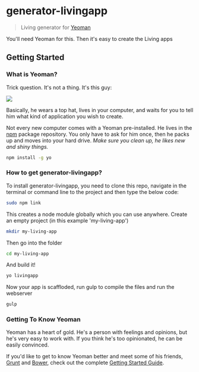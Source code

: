 # generator-livingapp 

> Living generator for [Yeoman](http://yeoman.io)

You'll need Yeoman for this. Then it's easy to create the Living apps

## Getting Started

### What is Yeoman?

Trick question. It's not a thing. It's this guy:

![](http://i.imgur.com/JHaAlBJ.png)

Basically, he wears a top hat, lives in your computer, and waits for you to tell him what kind of application you wish to create.

Not every new computer comes with a Yeoman pre-installed. He lives in the [npm](https://npmjs.org) package repository. You only have to ask for him once, then he packs up and moves into your hard drive. *Make sure you clean up, he likes new and shiny things.*

```bash
npm install -g yo
```

### How to get generator-livingapp?

To install generator-livingapp, you need to clone this repo, navigate in the terminal or command line to the project and then type the below code:

```bash
sudo npm link
```

This creates a node module globally which you can use anywhere.
Create an empty project (in this example 'my-living-app')


```bash
mkdir my-living-app
```

Then go into the folder

```bash
cd my-living-app
```

And build it!

```bash
yo livingapp
```

Now your app is scaffloded, run gulp to compile the files and run the webserver

```bash
gulp
```


### Getting To Know Yeoman

Yeoman has a heart of gold. He's a person with feelings and opinions, but he's very easy to work with. If you think he's too opinionated, he can be easily convinced.

If you'd like to get to know Yeoman better and meet some of his friends, [Grunt](http://gruntjs.com) and [Bower](http://bower.io), check out the complete [Getting Started Guide](https://github.com/yeoman/yeoman/wiki/Getting-Started).
